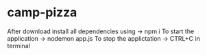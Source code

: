 # camp-pizza

After download install all dependencies using -> npm i
To start the application -> nodemon app.js
To stop the applictation -> CTRL+C in terminal